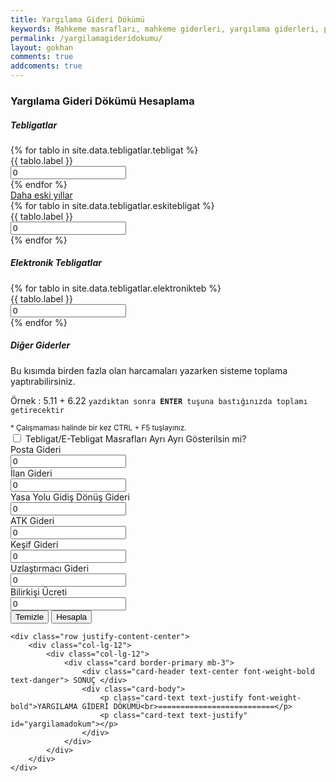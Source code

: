 ```yaml
---
title: Yargılama Gideri Dökümü
keywords: Mahkeme masrafları, mahkeme giderleri, yargılama giderleri, posta masrafları, bilirkişi masrafları, adliye masrafları, adliye cezası, mahkeme cezası
permalink: /yargilamagideridokumu/
layout: gokhan
comments: true
addcoments: true
---
```


<div class="card-header">
    <h3 class="card-title">Yargılama Gideri Dökümü Hesaplama</h3>
</div>
<form id="yargilamagideriform" data-gtm-form-interact-id="0">
    <div class="card-body">
        <h5>Tebligatlar</h5>
        {% for tablo in  site.data.tebligatlar.tebligat  %}    
        <div class="col-12">
            <div class="form-group row">
                <label for="y{{ tablo.adi }}" id="y{{ tablo.adi }}" class="col-sm-4 col-form-label">{{ tablo.label }}</label>
                <input type="hidden" id= "{{ tablo.adi }}" value="{{ tablo.gider }}">
                <div class="col-sm-6">
                    <input type="number" class="form-control" id= "{{ tablo.adet }}" value="0" placeholder="0" onfocus="myFocusFunction('y{{ tablo.adi }}')" onblur="myBlurFunction('y{{ tablo.adi }}')">
                </div>
            </div>
        </div>
        {% endfor %}
        <div class="col-12 text-center"> 
            <a class="btn btn-primary" data-toggle="collapse" href="#eskitebligatlar" role="button" aria-expanded="false" aria-controls="multiCollapseExample1" id="dahaeskiler">Daha eski yıllar</a>            
        </div>           
        <div class="collapse" id="eskitebligatlar">
            {% for tablo in  site.data.tebligatlar.eskitebligat  %}    
            <div class="col-12">
                <div class="form-group row">
                    <label for="y{{ tablo.adi }}" id="y{{ tablo.adi }}" class="col-sm-4 col-form-label">{{ tablo.label }}</label>
                    <input type="hidden" id= "{{ tablo.adi }}" value="{{ tablo.gider }}">
                    <div class="col-sm-6">
                        <input type="number" class="form-control" id= "{{ tablo.adet }}" value="0" placeholder="0" onfocus="myFocusFunction('y{{ tablo.adi }}')" onblur="myBlurFunction('y{{ tablo.adi }}')">
                    </div>
                </div>
            </div>
            {% endfor %}
        </div>
        <h5>Elektronik Tebligatlar</h5>
        {% for tablo in  site.data.tebligatlar.elektronikteb  %}    
            <div class="col-12">
                <div class="form-group row">
                    <label for="y{{ tablo.adi }}" id="y{{ tablo.adi }}" class="col-sm-4 col-form-label">{{ tablo.label }}</label>
                    <input type="hidden" id= "{{ tablo.adi }}" value="{{ tablo.gider }}">
                    <div class="col-sm-6">
                        <input type="number" class="form-control" id= "{{ tablo.adet }}" value="0" placeholder="0" onfocus="myFocusFunction('y{{ tablo.adi }}')" onblur="myBlurFunction('y{{ tablo.adi }}')">
                    </div>
                </div>
            </div>
        {% endfor %}
        <h5>Diğer Giderler</h5>
        <div class="alert alert-success" role="alert">
        <p>Bu kısımda birden fazla olan harcamaları yazarken sisteme toplama yaptırabilirsiniz.</p>
        <p>Örnek : 5.11 + 6.22 <code class="highlighter-rouge">yazdıktan sonra <b>ENTER</b> tuşuna bastığınızda toplamı getirecektir</code></p>
        <small class="form-hint">* Çalışmaması halinde bir kez CTRL + F5 tuşlayınız.</small>
        </div>
        <div class="col-12">
            <div class="form-check">
                <input class="form-check-input" type="checkbox" value="" id="tebligatlarbir">
                <label class="form-check-label" for="tebligatlarbir"> Tebligat/E-Tebligat Masrafları Ayrı Ayrı Gösterilsin mi? </label>
            </div>
        </div>    
        <div class="col-12">
            <div class="form-group row">
                <label for="yargilamagideri" class="col-sm-4 col-form-label">Posta Gideri</label>
                <div class="col-sm-6">
                    <input type="text" class="form-control" id="postagideri" value="0" placeholder="0" step=".01">
                </div>
            </div>
        </div>
        <div class="col-12">
            <div class="form-group row">
                <label for="ilangideri" class="col-sm-4 col-form-label">İlan Gideri</label>
                <div class="col-sm-6">
                    <input type="text" class="form-control" id="ilangideri" value="0" placeholder="0" step=".01">
                </div>
            </div>
        </div>
        <div class="col-12">
            <div class="form-group row">
                <label for="yasagideri" class="col-sm-4 col-form-label">Yasa Yolu Gidiş Dönüş Gideri</label>
                <div class="col-sm-6">
                    <input type="text" class="form-control" id="yasagideri" value="0" placeholder="0" step=".01">
                </div>
            </div>
        </div>
        <div class="col-12">
            <div class="form-group row">
                <label for="yargilamagideri" class="col-sm-4 col-form-label">ATK Gideri</label>
                <div class="col-sm-6">
                    <input type="text" class="form-control" id="atkgideri" value="0" placeholder="0" step=".01">
                </div>
            </div>
        </div>
        <div class="col-12">
            <div class="form-group row">
                <label for="yargilamagideri" class="col-sm-4 col-form-label">Keşif Gideri</label>
                <div class="col-sm-6">
                    <input type="text" class="form-control" id="kesifgideri" value="0" placeholder="0" step=".01">
                </div>
            </div>
        </div>
        <div class="col-12">
            <div class="form-group row">
                <label for="yargilamagideri" class="col-sm-4 col-form-label">Uzlaştırmacı Gideri</label>
                <div class="col-sm-6">
                    <input type="text" class="form-control" id="uzlasmagideri" value="0" placeholder="0" step=".01">
                </div>
            </div>
        </div>
        <div class="col-12">
            <div class="form-group row">
                <label for="yargilamagideri" class="col-sm-4 col-form-label">Bilirkişi Ücreti</label>
                <div class="col-sm-6">
                    <input type="text" class="form-control" id="bilirkisigideri" value="0" placeholder="0" step=".01">
                </div>
            </div>
        </div>
    </div>
    <div class="card-footer">
        <button type="button float-left" class="btn btn-outline-danger" id="gidertemizle">Temizle</button>
        <button type="button float-right" class="btn btn-outline-primary" id="giderhesapla">Hesapla</button>
    </div>

    
    <div class="row justify-content-center">
        <div class="col-lg-12">
            <div class="col-lg-12">
                <div class="card border-primary mb-3">
                    <div class="card-header text-center font-weight-bold text-danger"> SONUÇ </div>
                    <div class="card-body">
                        <p class="card-text text-justify font-weight-bold">YARGILAMA GİDERİ DÖKÜMÜ<br>==========================</p>
                        <p class="card-text text-justify" id="yargilamadokum"></p>
                    </div>
                </div>
            </div>
        </div>
    </div>
</form>
      
   
                    